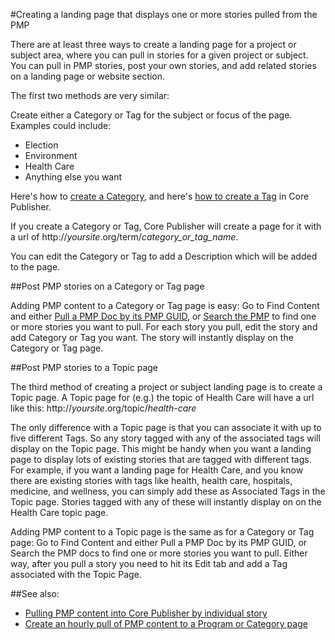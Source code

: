 #Creating a landing page that displays one or more stories pulled from the PMP

There are at least three ways to create a landing page for a project or subject area, where you can pull in stories for a given project or subject. You can pull in PMP stories, post your own stories, and add related stories on a landing page or website section. 

The first two methods are very similar:

Create either a Category or Tag for the subject or focus of the page. Examples could include:

* Election
* Environment
* Health Care
* Anything else you want
 
Here's how to [create a Category](http://digitalservices.npr.org/post/how-create-category), and here's [how to create a Tag](http://digitalservices.npr.org/post/how-create-tag) in Core Publisher.

If you create a Category or Tag, Core Publisher will create a page for it with a url of http://*yoursite*.org/term/*category_or_tag_name*. 

You can edit the Category or Tag to add a Description which will be added to the page.

##Post PMP stories on a Category or Tag page

Adding PMP content to a Category or Tag page is easy: Go to Find Content and either [Pull a PMP Doc by its PMP GUID](/pulling-pmp-content-into-cp-by-story.md#if-you-know-the-guid-of-a-specific-pmp-story-you-want), or [Search the PMP](/pulling-pmp-content-into-cp-by-story.md#if-you-dont-know-the-guid-of-a-specific-pmp-story-search-the-pmp) to find one or more stories you want to pull. For each story you pull, edit the story and add Category or Tag you want. The story will instantly display on the Category or Tag page.

##Post PMP stories to a Topic page

The third method of creating a project or subject landing page is to create a Topic page. A Topic page for (e.g.) the topic of Health Care will have a url like this: http://*yoursite*.org/topic/*health-care*

The only difference with a Topic page is that you can associate it with up to five different Tags. So any story tagged with any of the associated tags will display on the Topic page. This might be handy when you want a landing page to display lots of existing stories that are tagged with different tags. For example, if you want a landing page for Health Care, and you know there are existing stories with tags like health, health care, hospitals, medicine, and wellness, you can simply add these as Associated Tags in the Topic page. Stories tagged with any of these will instantly display on on the Health Care topic page.

Adding PMP content to a Topic page is the same as for a Category or Tag page: Go to Find Content and either Pull a PMP Doc by its PMP GUID, or Search the PMP docs to find one or more stories you want to pull. Either way, after you pull a story you need to hit its Edit tab and add a Tag associated with the Topic Page.

##See also:
* [Pulling PMP content into Core Publisher by individual story](/pulling-pmp-content-into-cp-by-story.md)
* [Create an hourly pull of PMP content to a Program or Category page](/hourly-pull-to-a-page.md)
